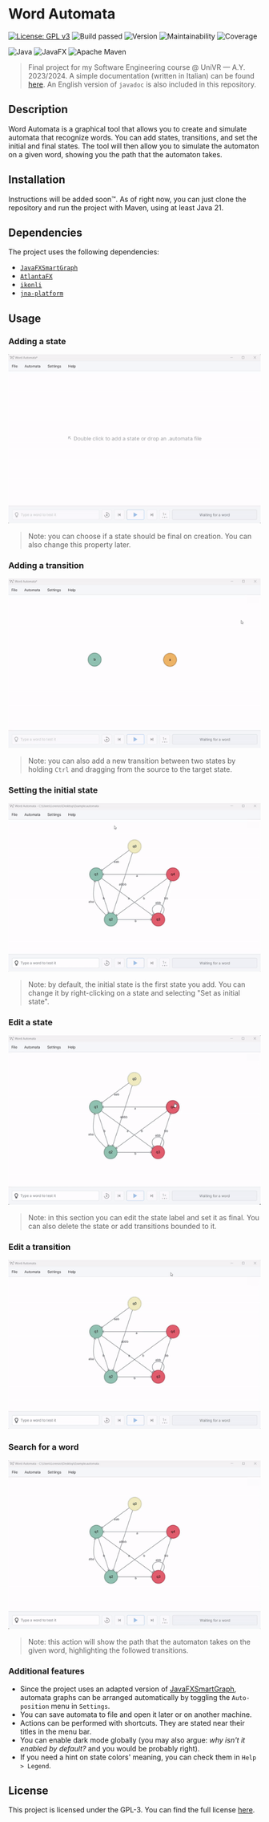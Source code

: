 # Word Automata

[![License: GPL v3](https://img.shields.io/badge/License-GPLv3-blue.svg)](https://www.gnu.org/licenses/gpl-3.0)
![Build passed](https://img.shields.io/badge/build-passed-brightgreen)
![Version](https://img.shields.io/badge/version-1.0-blue)
![Maintainability](https://img.shields.io/badge/maintainability-A-brightgreen)
![Coverage](https://img.shields.io/badge/coverage-100%25-brightgreen)

![Java](https://img.shields.io/badge/Java-007396?style=for-the-badge&logo=java&logoColor=white)
![JavaFX](https://img.shields.io/badge/javafx-%23FF0000.svg?style=for-the-badge&logo=javafx&logoColor=white)
![Apache Maven](https://img.shields.io/badge/Apache%20Maven-C71A36?style=for-the-badge&logo=Apache%20Maven&logoColor=white)

> Final project for my Software Engineering course @ UniVR &mdash; A.Y. 2023/2024. A simple documentation (written in Italian) can be found [here](https://github.com/lorenzodbr/word-automata-doc). An English version of ``javadoc`` is also included in this repository. 

## Description

Word Automata is a graphical tool that allows you to create and simulate automata that recognize words. You can add states, transitions, and set the initial and final states. The tool will then allow you to simulate the automaton on a given word, showing you the path that the automaton takes.

## Installation

Instructions will be added soon™. As of right now, you can just clone the repository and run the project with Maven, using at least Java 21.

## Dependencies

The project uses the following dependencies:
- [``JavaFXSmartGraph``](https://github.com/brunomnsilva/JavaFXSmartGraph)
- [``AtlantaFX``](https://github.com/mkpaz/atlantafx)
- [``ikonli``](https://mvnrepository.com/artifact/org.kordamp.ikonli/ikonli-javafx)
- [``jna-platform``](https://mvnrepository.com/artifact/net.java.dev.jna/jna-platform)

## Usage

### Adding a state

![Adding a state](res/state.gif)

> Note: you can choose if a state should be final on creation. You can also change this property later.

### Adding a transition

![Adding a transition](res/transition.gif)

> Note: you can also add a new transition between two states by holding ``Ctrl`` and dragging from the source to the target state.

### Setting the initial state

![Setting the initial state](res/initial_state.gif)

> Note: by default, the initial state is the first state you add. You can change it by right-clicking on a state and selecting "Set as initial state".

### Edit a state

![Edit a state](res/edit_state.gif)

> Note: in this section you can edit the state label and set it as final. You can also delete the state or add transitions bounded to it.

### Edit a transition

![Edit a transition](res/edit_transition.gif)

### Search for a word

![Search for a word](res/search.gif)

> Note: this action will show the path that the automaton takes on the given word, highlighting the followed transitions.

### Additional features

- Since the project uses an adapted version of [JavaFXSmartGraph](https://github.com/brunomnsilva/JavaFXSmartGraph), automata graphs can be arranged automatically by toggling the ``Auto-position`` menu in ``Settings``.
- You can save automata to file and open it later or on another machine.
- Actions can be performed with shortcuts. They are stated near their titles in the menu bar.
- You can enable dark mode globally (you may also argue: *why isn't it enabled by default?* and you would be probably right).
- If you need a hint on state colors' meaning, you can check them in ``Help > Legend``.

## License

This project is licensed under the GPL-3. You can find the full license [here](LICENSE).
